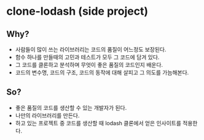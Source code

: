 #  clone-lodash (side project)

## Why?

- 사람들이 많이 쓰는 라이브러리는 코드의 품질이 어느정도 보장된다.
- 함수 하나를 만들때의 고민과 테스트가 모두 그 코드에 담겨 있다.
- 그 코드를 클론하고 분석하며 무엇이 좋은 품질의 코드인지 배운다.
- 코드의 변수명, 코드의 구조, 코드의 동작에 대해 살피고 그 의도를 가늠해본다.

## So?

- 좋은 품질의 코드를 생산할 수 있는 개발자가 된다. 
- 나만의 라이브러리를 만든다.
- 하고 있는 프로젝트 중 코드를 생산할 때 lodash 클론에서 얻은 인사이트를 적용한다.